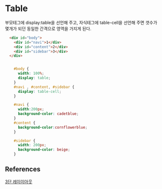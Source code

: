 # Table

부모테그에 display:table을 선언해 주고, 자식테그에 table-cell을 선언해 주면 갯수가 몇개가 되던 동일한 간격으로 영역을 가지게 된다.

```html
  <div id="body">
    <div id="navi">1</div>
    <div id="content">2</div>
    <div id="sidebar">3</div>
  </div>
```

```css

    #body { 
      width: 100%;
      display: table;
    }
    #navi , #content, #sidebar { 
      display: table-cell;
    }

    #navi {
      width:200px;
      background-color: cadetblue;
    }
    #content { 
      background-color:cornflowerblue; 
    }

    #sidebar { 
      width: 200px; 
      background-color: beige;
    }
```

## References

[3단 레이이아웃](https://heeestorys.tistory.com/695)
